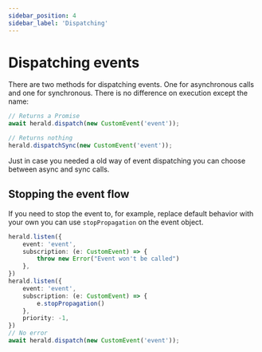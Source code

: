 ```yaml
---
sidebar_position: 4
sidebar_label: 'Dispatching'
---
```


# Dispatching events

There are two methods for dispatching events. One for asynchronous calls and one for synchronous. There is no
difference on execution except the name:
```ts title="async.ts"
// Returns a Promise
await herald.dispatch(new CustomEvent('event'));
```
```ts title="sync.ts"
// Returns nothing
herald.dispatchSync(new CustomEvent('event'));
```
Just in case you needed a old way of event dispatching you can choose between async and sync calls.

## Stopping the event flow

If you need to stop the event to, for example, replace default behavior with your own you can use `stopPropagation` on
the event object.

```ts
herald.listen({
    event: 'event',
    subscription: (e: CustomEvent) => {
        throw new Error("Event won't be called")
    },
})
herald.listen({
    event: 'event',
    subscription: (e: CustomEvent) => {
        e.stopPropagation()
    },
    priority: -1,
})
// No error
await herald.dispatch(new CustomEvent('event'));
```
